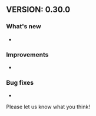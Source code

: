 ## VERSION: 0.30.0


### What's new
- 

### Improvements
- 

### Bug fixes
- 

Please let us know what you think!
